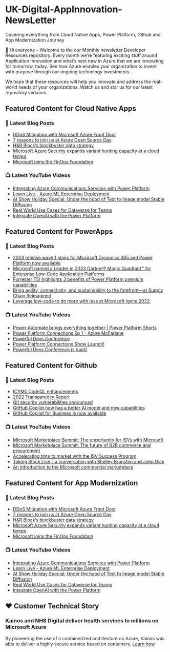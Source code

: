 # UK-Digital-AppInnovation-NewsLetter

Covering everything from Cloud Native Apps, Power Platform, Github and App Modernization Journey

👋 Hi everyone – Welcome to the our Monthly newsletter Developer Resources repository. Every month we’re featuring exciting stuff around Application Innovation and what’s next new in Azure that we are Innovating for tomorrow, today. See how Azure enables your organization to invent with purpose through our ongoing technology investments..


We hope that these resources will help you innovate and address the real-world needs of your organizations. Watch us and star us for our latest repository versions.

## Featured Content for Cloud Native Apps


### 📝 Latest Blog Posts

    
<!-- BLOGCNA:START -->
- [DDoS Mitigation with Microsoft Azure Front Door](https://azure.microsoft.com/blog/ddos-mitigation-with-microsoft-azure-front-door/)
- [7 reasons to join us at Azure Open Source Day](https://azure.microsoft.com/blog/7-reasons-to-join-us-at-azure-open-source-day/)
- [H&R Block’s blockbuster data strategy](https://azure.microsoft.com/blog/hr-block-s-blockbuster-data-strategy/)
- [Microsoft Azure Security expands variant hunting capacity at a cloud tempo](https://azure.microsoft.com/blog/microsoft-azure-security-expands-variant-hunting-capacity-at-a-cloud-tempo/)
- [Microsoft joins the FinOps Foundation](https://azure.microsoft.com/blog/microsoft-joins-the-finops-foundation/)
<!-- BLOGCNA:END -->

### 📺 Latest YouTube Videos

 
<!-- YOUTUBECNA:START -->
- [Integrating Azure Communications Services with Power Platform](https://www.youtube.com/watch?v=o7orD97GbVw)
- [Learn Live - Azure ML Enterprise Deployment](https://www.youtube.com/watch?v=PfUaBZVk5iM)
- [AI Show Holiday Special: Under the hood of Text to Image model Stable Diffusion](https://www.youtube.com/watch?v=VRjDAvZrsOw)
- [Real World Use Cases for Dataverse for Teams](https://www.youtube.com/watch?v=zmp_F2e42-I)
- [Integrate OpenAI with the Power Platform](https://www.youtube.com/watch?v=kFooeF5-K7Q)
<!-- YOUTUBECNA:END -->

##  Featured Content for PowerApps
### 📝 Latest Blog Posts
<!-- BLOGPOWER:START -->
- [2023 release wave 1 plans for Microsoft Dynamics 365 and Power Platform now available](https://cloudblogs.microsoft.com/dynamics365/bdm/2023/01/25/2023-release-wave-1-plans-for-microsoft-dynamics-365-and-power-platform-now-available/)
- [Microsoft named a Leader in 2023 Gartner® Magic Quadrant™ for Enterprise Low-Code Application Platforms](https://powerapps.microsoft.com/en-us/blog/microsoft-named-a-leader-in-2023-gartner-magic-quadrant-for-enterprise-low-code-application-platforms/)
- [Forrester TEI highlights 3 benefits of Power Platform premium capabilities](https://cloudblogs.microsoft.com/powerplatform/2022/11/28/forrester-tei-highlights-3-benefits-of-power-platform-premium-capabilities/)
- [Bring agility, connectivity, and sustainability to the forefront—at Supply Chain Reimagined](https://cloudblogs.microsoft.com/dynamics365/bdm/2022/10/27/bring-agility-connectivity-and-sustainability-to-the-forefront-at-supply-chain-reimagined/)
- [Leverage low-code to do more with less at Microsoft Ignite 2022 ](https://cloudblogs.microsoft.com/powerplatform/2022/10/12/leverage-low-code-to-do-more-with-less-at-microsoft-ignite-2022/)
<!-- BLOGPOWER:END -->
 ### 📺 Latest YouTube Videos
    
<!-- YOUTUBEPOWER:START -->
- [Power Automate brings everything together | Power Platform Shorts](https://www.youtube.com/watch?v=08XuwzXbxow)
- [Power Platform Connections Ep 1 - Azure McFarlane](https://www.youtube.com/watch?v=owGPLhtw7GU)
- [Powerful Devs Conference](https://www.youtube.com/watch?v=m18FeDBb2OE)
- [Power Platform Connections Show Launch!](https://www.youtube.com/watch?v=QTM39gMkz_k)
- [Powerful Devs Conference is back!](https://www.youtube.com/watch?v=F5KFuZ09t_o)
<!-- YOUTUBEPOWER:END -->

##  Featured Content for Github
### 📝 Latest Blog Posts
<!-- BLOGGITHUB:START -->
- [ICYMI: CodeQL enhancements](https://github.blog/2023-02-16-icymi-codeql-enhancements/)
- [2022 Transparency Report](https://github.blog/2023-02-15-2022-transparency-report/)
- [Git security vulnerabilities announced](https://github.blog/2023-02-14-git-security-vulnerabilities-announced-3/)
- [GitHub Copilot now has a better AI model and new capabilities](https://github.blog/2023-02-14-github-copilot-now-has-a-better-ai-model-and-new-capabilities/)
- [GitHub Copilot for Business is now available](https://github.blog/2023-02-14-github-copilot-for-business-is-now-available/)
<!-- BLOGGITHUB:END -->
### 📺 Latest YouTube Videos
<!-- YOUTUBEGITHUB:START -->
- [Microsoft Marketplace Summit: The opportunity for ISVs with Microsoft](https://www.youtube.com/watch?v=7qs2uqN7OpE)
- [Microsoft Marketplace Summit: The future of B2B commerce and procurement](https://www.youtube.com/watch?v=s0-drzIS8_g)
- [Accelerating time to market with the ISV Success Program](https://www.youtube.com/watch?v=XElK3Nc_7Kk)
- [Taking Stock Live - a conversation with Shelley Bransten and John Dick](https://www.youtube.com/watch?v=xe7Pnwn9Ets)
- [An introduction to the Microsoft commercial marketplace](https://www.youtube.com/watch?v=3trnNLL1CAQ)
<!-- YOUTUBEGITHUB:END -->
##  Featured Content for App Modernization
### 📝 Latest Blog Posts
<!-- BLOGAPPMOD:START -->
- [DDoS Mitigation with Microsoft Azure Front Door](https://azure.microsoft.com/blog/ddos-mitigation-with-microsoft-azure-front-door/)
- [7 reasons to join us at Azure Open Source Day](https://azure.microsoft.com/blog/7-reasons-to-join-us-at-azure-open-source-day/)
- [H&R Block’s blockbuster data strategy](https://azure.microsoft.com/blog/hr-block-s-blockbuster-data-strategy/)
- [Microsoft Azure Security expands variant hunting capacity at a cloud tempo](https://azure.microsoft.com/blog/microsoft-azure-security-expands-variant-hunting-capacity-at-a-cloud-tempo/)
- [Microsoft joins the FinOps Foundation](https://azure.microsoft.com/blog/microsoft-joins-the-finops-foundation/)
<!-- BLOGAPPMOD:END -->
### 📺 Latest YouTube Videos
<!-- YOUTUBEAPPMOD:START -->
- [Integrating Azure Communications Services with Power Platform](https://www.youtube.com/watch?v=o7orD97GbVw)
- [Learn Live - Azure ML Enterprise Deployment](https://www.youtube.com/watch?v=PfUaBZVk5iM)
- [AI Show Holiday Special: Under the hood of Text to Image model Stable Diffusion](https://www.youtube.com/watch?v=VRjDAvZrsOw)
- [Real World Use Cases for Dataverse for Teams](https://www.youtube.com/watch?v=zmp_F2e42-I)
- [Integrate OpenAI with the Power Platform](https://www.youtube.com/watch?v=kFooeF5-K7Q)
<!-- YOUTUBEAPPMOD:END -->


## ♥️ Customer Technical Story 

### Kainos and NHS Digital deliver health services to millions on Microsoft Azure

By pioneering the use of a containerized architecture on Azure, Kainos was able to deliver a highly secure service based on containers. [Learn how](https://customers.microsoft.com/en-us/story/1368348549535774520-kainos-and-nhs-digital-deliver-health-services-to-millions-on-microsoft-azure)

